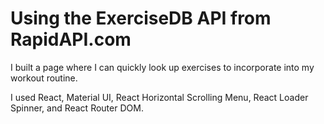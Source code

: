 # Using the ExerciseDB API from RapidAPI.com
I built a page where I can quickly look up exercises to incorporate into my workout routine.

I used React, Material UI, React Horizontal Scrolling Menu, React Loader Spinner, and React Router DOM.